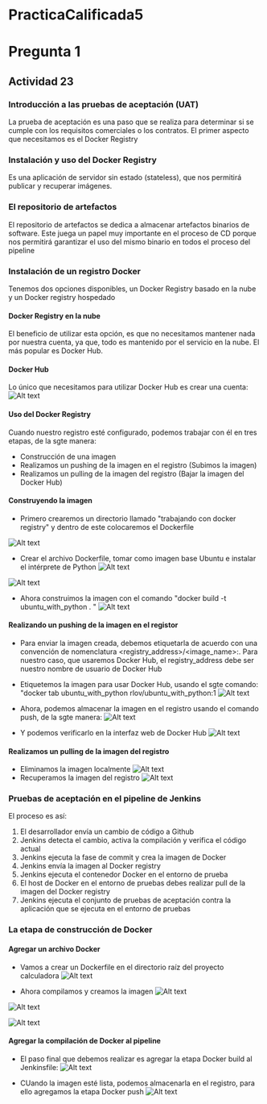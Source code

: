 # PracticaCalificada5

# Pregunta 1
## Actividad 23

### Introducción a las pruebas de aceptación (UAT)
La prueba de aceptación es una paso que se realiza para determinar si se cumple con los requisitos comerciales o los contratos.
El primer aspecto que necesitamos es el Docker Registry

### Instalación y uso del Docker Registry
Es una aplicación de servidor sin estado (stateless), que nos permitirá publicar y recuperar imágenes.

### El repositorio de artefactos
El repositorio de artefactos se dedica a almacenar artefactos binarios de software. Este juega un papel muy importante en el proceso de CD porque nos permitirá garantizar el uso del mismo binario en todos el proceso del pipeline

### Instalación de un registro Docker
Tenemos dos opciones disponibles, un Docker Registry basado en la nube y un Docker registry hospedado

#### Docker Registry en la nube
El beneficio de utilizar esta opción, es que no necesitamos mantener nada por nuestra cuenta, ya que, todo es mantenido por el servicio en la nube. El más popular es Docker Hub.

#### Docker Hub
Lo único que necesitamos para utilizar Docker Hub es crear una cuenta:
![Alt text](https://raw.githubusercontent.com/ricardoolivaresventura/PracticaCalificada5/main/docker_hub_captura.PNG "docker hub account")

#### Uso del Docker Registry
Cuando nuestro registro esté configurado, podemos trabajar con él en tres etapas, de la sgte manera:
- Construcción de una imagen
- Realizamos un pushing de la imagen en el registro (Subimos la imagen)
- Realizamos un pulling de la imagen del registro (Bajar la imagen del Docker Hub)

#### Construyendo la imagen
- Primero crearemos un directorio llamado "trabajando con docker registry" y dentro de este colocaremos el Dockerfile

![Alt text](https://raw.githubusercontent.com/ricardoolivaresventura/PracticaCalificada5/main/trabajando_con_docker_registry.PNG "")

- Crear el archivo Dockerfile, tomar como imagen base Ubuntu e instalar el intérprete de Python
![Alt text](https://raw.githubusercontent.com/ricardoolivaresventura/PracticaCalificada5/main/nano_Dockerfile.PNG "")

![Alt text](https://raw.githubusercontent.com/ricardoolivaresventura/PracticaCalificada5/main/nano_Dockerfile2.PNG "")

- Ahora construimos la imagen con el comando "docker build -t ubuntu_with_python . "
![Alt text](https://raw.githubusercontent.com/ricardoolivaresventura/PracticaCalificada5/main/build_image_1.PNG "")

#### Realizando un pushing de la imagen en el registor
- Para enviar la imagen creada, debemos etiquetarla de acuerdo con una convención de nomenclatura <registry_address>/<image_name>:<tag>. Para nuestro caso, que usaremos Docker Hub, el registry_address debe ser nuestro nombre de usuario de Docker Hub
- Etiquetemos la imagen para usar Docker Hub, usando el sgte comando:
"docker tab ubuntu_with_python rlov/ubuntu_with_python:1
![Alt text](https://raw.githubusercontent.com/ricardoolivaresventura/PracticaCalificada5/main/tag_rlovuni.PNG "")
 
- Ahora, podemos almacenar la imagen en el registro usando el comando push, de la sgte manera:
![Alt text](https://raw.githubusercontent.com/ricardoolivaresventura/PracticaCalificada5/main/push_docker.PNG "")
  
- Y podemos verificarlo en la interfaz web de Docker Hub
![Alt text](https://raw.githubusercontent.com/ricardoolivaresventura/PracticaCalificada5/main/docker_hub_image.PNG "")
  
#### Realizamos un pulling de la imagen del registro
- Eliminamos la imagen localmente
![Alt text](https://raw.githubusercontent.com/ricardoolivaresventura/PracticaCalificada5/main/delete_local_image.PNG "")
- Recuperamos la imagen del registro
![Alt text](https://raw.githubusercontent.com/ricardoolivaresventura/PracticaCalificada5/main/pull_docker.PNG "")
 
 
### Pruebas de aceptación en el pipeline de Jenkins
El proceso es así:
1. El desarrollador envía un cambio de código a Github
2. Jenkins detecta el cambio, activa la compilación y verifica el código actual
3. Jenkins ejecuta la fase de commit y crea la imagen de Docker
4. Jenkins envía la imagen al Docker registry
5. Jenkins ejecuta el contenedor Docker en el entorno de prueba
6. El host de Docker en el entorno de pruebas debes realizar pull de la imagen del Docker registry
7. Jenkins ejecuta el conjunto de pruebas de aceptación contra la aplicación que se ejecuta en el entorno de pruebas

### La etapa de construcción de Docker
#### Agregar un archivo Docker
- Vamos a crear un Dockerfile en el directorio raíz del proyecto calculadora
![Alt text](https://raw.githubusercontent.com/ricardoolivaresventura/PracticaCalificada5/main/add-dockerfile2.PNG "")

- Ahora compilamos y creamos la imagen
![Alt text](https://raw.githubusercontent.com/ricardoolivaresventura/PracticaCalificada5/main/gradlew-build.PNG "")

![Alt text](https://raw.githubusercontent.com/ricardoolivaresventura/PracticaCalificada5/main/build-calculador.PNG "")

![Alt text](https://raw.githubusercontent.com/ricardoolivaresventura/PracticaCalificada5/main/repository-dockerfile.PNG "")
 
#### Agregar la compilación de Docker al pipeline
- El paso final que debemos realizar es agregar la etapa Docker build al Jenkinsfile:
![Alt text](https://raw.githubusercontent.com/ricardoolivaresventura/PracticaCalificada5/main/jenkinsfile.PNG "")

- CUando la imagen esté lista, podemos almacenarla en el registro, para ello agregamos la etapa Docker push
![Alt text](https://raw.githubusercontent.com/ricardoolivaresventura/PracticaCalificada5/main/jenkinsfile-dockerpush.PNG "")
